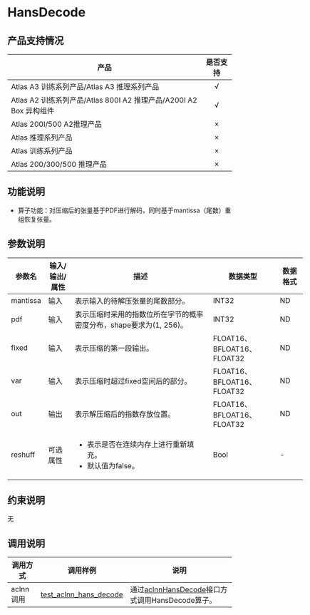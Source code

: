# HansDecode

##  产品支持情况

| 产品 | 是否支持 |
| ---- | :----:|
|Atlas A3 训练系列产品/Atlas A3 推理系列产品|√|
|Atlas A2 训练系列产品/Atlas 800I A2 推理产品/A200I A2 Box 异构组件|√|
|Atlas 200I/500 A2推理产品|×|
|Atlas 推理系列产品|×|
|Atlas 训练系列产品|×|
|Atlas 200/300/500 推理产品|×|

## 功能说明

- 算子功能：对压缩后的张量基于PDF进行解码，同时基于mantissa（尾数）重组恢复张量。

## 参数说明

<table class="tg" style="undefined;table-layout: fixed; width: 1300px"><colgroup>
  <col style="width: 60px">
  <col style="width: 60px">
  <col style="width: 310px">
  <col style="width: 150px">
  <col style="width: 60px">
  </colgroup>
  <thead>
    <tr>
      <th>参数名</th>
      <th>输入/输出/属性</th>
      <th>描述</th>
      <th>数据类型</th>
      <th>数据格式</th>
    </tr></thead>
  <tbody>
    <tr>
      <td>mantissa</td>
      <td>输入</td>
      <td>表示输入的待解压张量的尾数部分。</td>
      <td>INT32</td>
      <td>ND</td>
    </tr>
    <tr>
      <td>pdf</td>
      <td>输入</td>
      <td>表示压缩时采用的指数位所在字节的概率密度分布，shape要求为(1, 256)。</td>
      <td>INT32</td>
      <td>ND</td>
    </tr>
    <tr>
      <td>fixed</td>
      <td>输入</td>
      <td>表示压缩的第一段输出。</td>
      <td>FLOAT16、BFLOAT16、FLOAT32</td>
      <td>ND</td>
    </tr>
    <tr>
      <td>var</td>
      <td>输入</td>
      <td>表示压缩时超过fixed空间后的部分。</td>
      <td>FLOAT16、BFLOAT16、FLOAT32</td>
      <td>ND</td>
    </tr>
    <tr>
      <td>out</td>
      <td>输出</td>
      <td>表示解压缩后的指数存放位置。</td>
      <td>FLOAT16、BFLOAT16、FLOAT32</td>
      <td>ND</td>
    </tr>
    <tr>
      <td>reshuff</td>
      <td>可选属性</td>
      <td><ul><li>表示是否在连续内存上进行重新填充。</li><li>默认值为false。</li></td>
      <td>Bool</td>
      <td>-</td>
    </tr>
  </tbody></table>


## 约束说明

无

## 调用说明

| 调用方式 | 调用样例                                                                   | 说明                                                           |
|--------------|------------------------------------------------------------------------|--------------------------------------------------------------|
| aclnn调用 | [test_aclnn_hans_decode](./examples/test_aclnn_hans_decode.cpp) | 通过[aclnnHansDecode](./docs/aclnnHansDecode.md)接口方式调用HansDecode算子。    |
